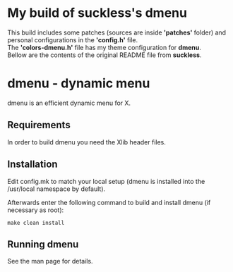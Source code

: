 # My build of **suckless's dmenu**

This build includes some patches (sources are inside **'patches'** folder) and personal configurations in the **'config.h'** file.  
The **'colors-dmenu.h'** file has my theme configuration for **dmenu**.  
Bellow are the contents of the original README file from **suckless**.  

dmenu - dynamic menu
====================
dmenu is an efficient dynamic menu for X.


Requirements
------------
In order to build dmenu you need the Xlib header files.


Installation
------------
Edit config.mk to match your local setup (dmenu is installed into
the /usr/local namespace by default).

Afterwards enter the following command to build and install dmenu
(if necessary as root):

    make clean install


Running dmenu
-------------
See the man page for details.
